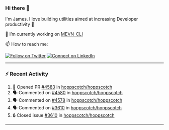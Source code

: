 ### Hi there 👋

I'm James. I love building utilities aimed at increasing Developer productivity :raised_hands: 

🔭 I’m currently working on [MEVN-CLI](https://github.com/madlabsinc/mevn-cli)

📫 How to reach me:

[![Follow on Twitter](https://img.shields.io/badge/--twitter?label=Twitter&logo=Twitter&style=social)](https://twitter.com/james_madhacks) [![Connect on LinkedIn](https://img.shields.io/badge/--linkedin?label=LinkedIn&logo=LinkedIn&style=social)](https://www.linkedin.com/in/jamesgeorge007)

---

### :zap: Recent Activity

<!--START_SECTION:activity-->
1. 💪 Opened PR [#4583](https://github.com/hoppscotch/hoppscotch/pull/4583) in [hoppscotch/hoppscotch](https://github.com/hoppscotch/hoppscotch)
2. 🗣 Commented on [#4580](https://github.com/hoppscotch/hoppscotch/issues/4580#issuecomment-2510704556) in [hoppscotch/hoppscotch](https://github.com/hoppscotch/hoppscotch)
3. 🗣 Commented on [#4578](https://github.com/hoppscotch/hoppscotch/issues/4578#issuecomment-2508883336) in [hoppscotch/hoppscotch](https://github.com/hoppscotch/hoppscotch)
4. 🗣 Commented on [#3610](https://github.com/hoppscotch/hoppscotch/issues/3610#issuecomment-2506497676) in [hoppscotch/hoppscotch](https://github.com/hoppscotch/hoppscotch)
5. 🔒 Closed issue [#3610](https://github.com/hoppscotch/hoppscotch/issues/3610) in [hoppscotch/hoppscotch](https://github.com/hoppscotch/hoppscotch)
<!--END_SECTION:activity-->

---

<!--
**jamesgeorge007/jamesgeorge007** is a ✨ _special_ ✨ repository because its `README.md` (this file) appears on your GitHub profile.

Here are some ideas to get you started:

- 🌱 I’m currently learning ...
- 👯 I’m looking to collaborate on ...
- 🤔 I’m looking for help with ...
- 💬 Ask me about ...
- 😄 Pronouns: ...
- ⚡ Fun fact: ...
-->
